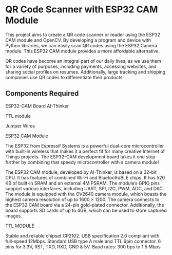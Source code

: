 # QR Code Scanner with ESP32 CAM Module

This project aims to create a QR code scanner or reader using the ESP32 CAM module and OpenCV. By developing a program and device with Python libraries, we can easily scan QR codes using the ESP32 Camera module. This ESP32 CAM module provides a more affordable alternative.

QR codes have become an integral part of our daily lives, as we use them for a variety of purposes, including payments, accessing websites, and sharing social profiles on resumes. Additionally, large tracking and shipping companies use QR codes to differentiate their products.

## Components Required

ESP32-CAM Board AI-Thinker

TTL module

Jumper Wires

ESP32 CAM Module

The ESP32 from Espressif Systems is a powerful dual-core microcontroller with built-in wireless that makes it a perfect fit for many creative Internet of Things projects. The ESP32-CAM development board takes it one step further by combining that speedy microcontroller with a camera module!

The ESP32 CAM module, developed by AI-Thinker, is based on a 32-bit CPU.
It has features of combined Wi-Fi and Bluetooth/BLE chips. 
It has 520 KB of built-in SRAM and an external 4M PSRAM. 
The module’s GPIO pins support various interfaces, including UART, SPI, I2C, PWM, ADC, and DAC.
The module is equipped with the OV2640 camera module, which boasts the highest camera resolution of up to 1600 × 1200. 
The camera connects to the ESP32 CAM board via a 24-pin gold-plated connector. 
Additionally, the board supports SD cards of up to 4GB, which can be used to store captured images.

TTL MODULE
 
Stable and reliable chipset CP2102.
USB specification 2.0 compliant with full-speed 12Mbps.
Standard USB type A male and TTL 6pin connector.
6 pins for 3.3V, RST, TXD, RXD, GND & 5V.
Baud rates: 300 bps to 1.5 Mbps


